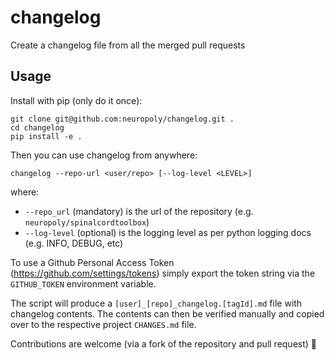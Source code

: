 # changelog
Create a changelog file from all the merged pull requests

## Usage
Install with pip (only do it once):
````
git clone git@github.com:neuropoly/changelog.git .
cd changelog
pip install -e .
````
Then you can use changelog from anywhere:
````
changelog --repo-url <user/repo> [--log-level <LEVEL>]
````

where:
- `--repo_url` (mandatory) is the url of the repository (e.g. `neuropoly/spinalcordtoolbox`)
- `--log-level` (optional) is the logging level as per python logging docs (e.g. INFO, DEBUG, etc)

To use a Github Personal Access Token (https://github.com/settings/tokens) simply export the token string via the `GITHUB_TOKEN` environment variable.

The script will produce a `[user]_[repo]_changelog.[tagId].md` file with changelog contents. The contents can then be verified manually and copied over to the respective project `CHANGES.md` file.

Contributions are welcome (via a fork of the repository and pull request) 🎉
